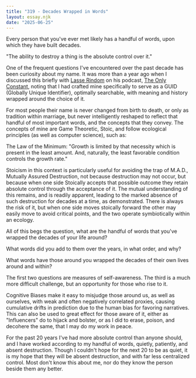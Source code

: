 ```yaml
---
title: "319 - Decades Wrapped in Words"
layout: essay.njk
date: "2025-06-25"
---
```


Every person that you've ever met likely has a handful of words, upon which they have built decades.

"The ability to destroy a thing is the absolute control over it."

One of the frequent questions I've encountered over the past decade has been curiosity about my name. It was more than a year ago when I discussed this briefly with [Lasse Rindom](https://www.linkedin.com/in/lasserindom/) on his podcast, [The Only Constant](https://open.spotify.com/episode/5F4ZYv5HC1T20javPclKRl?si=ec762a1f625e4e31&nd=1&dlsi=6654881240064222), noting that I had crafted mine specifically to serve as a GUID (Globally Unique Identifier), optimally searchable, with meaning and history wrapped around the choice of it.

For most people their name is never changed from birth to death, or only as tradition within marriage, but never intelligently reshaped to reflect that handful of most important words, and the concepts that they convey. The concepts of mine are Game Theoretic, Stoic, and follow ecological principles (as well as computer science), such as:

The Law of the Minimum: "Growth is limited by that necessity which is present in the least amount. And, naturally, the least favorable condition controls the growth rate."

Stoicism in this context is particularly useful for avoiding the trap of M.A.D., Mutually Assured Destruction, not because destruction may not occur, but because when one side Stoically accepts that possible outcome they retain absolute control through the acceptance of it. The mutual understanding of this remains, and is readily apparent, leading to the marked absence of such destruction for decades at a time, as demonstrated. There is always the risk of it, but when one side moves stoically forward the other may easily move to avoid critical points, and the two operate symbiotically within an ecology.

All of this begs the question, what are the handful of words that you've wrapped the decades of your life around?

What words did you add to them over the years, in what order, and why?

What words have those around you wrapped the decades of their own lives around and within?

The first two questions are measures of self-awareness. The third is a much more difficult challenge, but an opportunity for those who rise to it.

Cognitive Biases make it easy to misjudge those around us, as well as ourselves, with weak and often negatively correlated proxies, causing cumulative drifts in prediction due to the human bias for favoring narratives. This can also be used to great effect for those aware of it, either as "Influencers" do to hijack and bolster, or as I did to erase, poison, and decohere the same, that I may do my work in peace.

For the past 20 years I've had more absolute control than anyone should, and I have worked according to my handful of words, quietly, patiently, and absent destruction. Though I couldn't hope for the next 20 to be as quiet, it is my hope that they will be absent destruction, and with far less centralized control. Most don't know this about me, nor do they know the person beside them any better. 